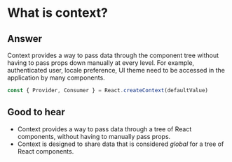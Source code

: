 # What is context?


## Answer

Context provides a way to pass data through the component tree without having to pass props down manually at every level. For example, authenticated user, locale preference, UI theme need to be accessed in the application by many components.

```js
const { Provider, Consumer } = React.createContext(defaultValue)
```


## Good to hear

- Context provides a way to pass data through a tree of React components, without having to manually pass props.
- Context is designed to share data that is considered _global_ for a tree of React components.